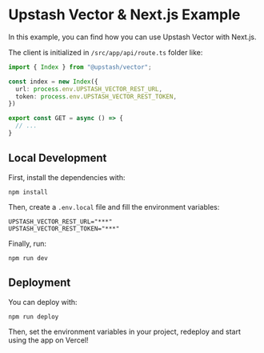 # Upstash Vector & Next.js Example

In this example, you can find how you can use Upstash Vector with Next.js.

The client is initialized in `/src/app/api/route.ts` folder like:

```ts
import { Index } from "@upstash/vector";

const index = new Index({
  url: process.env.UPSTASH_VECTOR_REST_URL,
  token: process.env.UPSTASH_VECTOR_REST_TOKEN,
})

export const GET = async () => {
  // ...
}
```

## Local Development

First, install the dependencies with:

```
npm install
```

Then, create a `.env.local` file and fill the environment variables:

```
UPSTASH_VECTOR_REST_URL="***"
UPSTASH_VECTOR_REST_TOKEN="***"
```

Finally, run:

```
npm run dev
```

## Deployment

You can deploy with:

```
npm run deploy
```

Then, set the environment variables in your project, redeploy and start using the app on Vercel!
